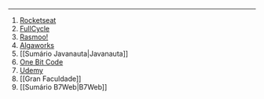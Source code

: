 ___
1. [Rocketseat](./Sumários/Sumário%20Rocketseat.md)
2. [FullCycle](./Sumários/Sumário%20FullCycle.md)
3. [Rasmoo!](./Sumários/Sumário%20Rasmoo!.md)
4. [Algaworks](./Sumários/Sumário%20AlgaWorks.md)
5. [[Sumário Javanauta|Javanauta]]
6. [One Bit Code](./Sumários/Sumário%20OneBitCode.md)
7. [Udemy](./Sumários/Sumário%20Udemy.md)
8. [[Gran Faculdade]]
9. [[Sumário B7Web|B7Web]] 